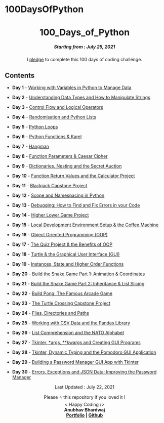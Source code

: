 # 100DaysOfPython
<h1 align="center"> 
100_Days_of_Python
</h1>
<h5 align="center">
Starting from : July 25, 2021
</h5>

<p align="center">
I <a href="https://raw.githubusercontent.com/ashutoshkrris/100-Days-of-Python/master/Course-Pledge.jpg">pledge</a> to complete this 100 days of coding challenge.
</p>

## Contents

- <b>Day 1</b> - [Working with Variables in Python to Manage Data]()

- <b>Day 2</b> - [Understanding Data Types and How to Manipulate Strings]()

- <b>Day 3</b> - [Control Flow and Logical Operators]()

- <b>Day 4</b> - [Randomisation and Python Lists]()

- <b>Day 5</b> - [Python Loops]()

- <b>Day 6</b> - [Python Functions & Karel]()

- <b>Day 7</b> - [Hangman]()

- <b>Day 8</b> - [Function Parameters & Caesar Cipher]()

- <b>Day 9</b> - [Dictionaries, Nesting and the Secret Auction]()

- <b>Day 10</b> - [Function Return Values and the Calculator Project]()

- <b>Day 11</b> - [Blackjack Capstone Project]()

- <b>Day 12</b> - [Scope and Namespacing in Python]()

- <b>Day 13</b> - [Debugging: How to Find and Fix Errors in your Code]()

- <b>Day 14</b> - [Higher Lower Game Project]()

- <b>Day 15</b> - [Local Development Environment Setup & the Coffee Machine]()

- <b>Day 16</b> - [Object Oriented Programming (OOP)]()

- <b>Day 17</b> - [The Quiz Project & the Benefits of OOP]()

- <b>Day 18</b> - [Turtle & the Graphical User Interface (GUI)]()

- <b>Day 19</b> - [Instances, State and Higher Order Functions]()

- <b>Day 20</b> - [Build the Snake Game Part 1: Animation & Coordinates]()

- <b>Day 21</b> - [Build the Snake Game Part 2: Inheritance & List Slicing]()

- <b>Day 22</b> - [Build Pong: The Famous Arcade Game]()

- <b>Day 23</b> - [ The Turtle Crossing Capstone Project]()

- <b>Day 24</b> - [Files, Directories and Paths]()

- <b>Day 25</b> - [Working with CSV Data and the Pandas Library]()

- <b>Day 26</b> - [List Comprehension and the NATO Alphabet]()

- <b>Day 27</b> - [Tkinter, \*args, \*\*kwargs and Creating GUI Programs]()

- <b>Day 28</b> - [Tkinter, Dynamic Typing and the Pomodoro GUI Application]()

- <b>Day 29</b> - [Building a Password Manager GUI App with Tkinter]()

- <b>Day 30</b> - [Errors, Exceptions and JSON Data: Improving the Password Manager]()



<p align="center">
Last Updated : July 22, 2021
</p>

<p align="center">
Please ⭐ this repository if you loved it !
<br>
< Happy Coding />
<br>
<b>Anubhav Bhardwaj<b>
<br>
<a href="#">Portfolio</a> | <a href="https://github.com/abd8126">Github</a>
</p>

